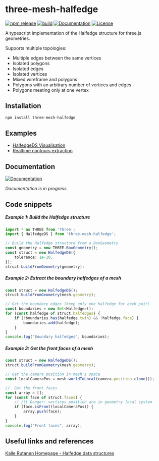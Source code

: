 # three-mesh-halfedge

[![npm release](https://img.shields.io/npm/v/three-mesh-halfedge)](https://www.npmjs.com/package/three-mesh-halfedge)
[![build](https://img.shields.io/github/workflow/status/LokiResearch/three-svg-renderer/build)](https://github.com/LokiResearch/three-mesh-halfedge/actions)
[![Documentation](https://img.shields.io/badge/view-Documentation-blue?label=Open)](https://LokiResearch.github.io/three-mesh-halfedge/doc/index.html)
[![License](https://img.shields.io/badge/License-MIT-green)](#license)

A typescript implementation of the Halfedge structure for three.js geometries.

Supports multiple topologies:
- Multiple edges between the same vertices
- Isolated polygons
- Isolated edges
- Isolated vertices
- Mixed wireframe and polygons
- Polygons with an arbitrary number of vertices and edges
- Polygons meeting only at one vertex

## Installation
```bash
npm install three-mesh-halfedge
```

## Examples

- [HalfedgeDS Visualisation](https://LokiResearch.github.io/three-mesh-halfedge/build-examples/HalfedgeDSVisualisation.html)
- [Realtime contours extraction](https://LokiResearch.github.io/three-mesh-halfedge/build-examples/ExtractContours.html)

## Documentation

[![Documentation](https://img.shields.io/badge/view-Documentation-blue?label=Open)](https://LokiResearch.github.io/three-mesh-halfedge/doc/index.html)

*Documentation is in progress.*

## Code snippets

##### Example 1: Build the Halfedge structure
```ts
import * as THREE from 'three';
import { HalfedgeDS } from 'three-mesh-halfedge';

// Build the Halfedge structure from a BoxGeometry
const geometry = new THREE.BoxGeometry();
const struct = new HalfedgeDS({
	tolerance: 1e-10,
});
struct.buildFromGeometry(geometry);
```

##### Example 2: Extract the boundary halfedges of a mesh
```ts
const struct = new HalfedgeDS();
struct.buildFromGeometry(mesh.geometry);

// Get the boundary edges (keep only one halfedge for each pair)
const boundaries = new Set<Halfedge>();
for (const halfedge of struct.halfedges) {
	if (!boundaries.has(halfedge.twin) && !halfedge.face) {
		boundaries.add(halfedge);
	}
}
console.log("Boundary halfedges", boundaries);
```


##### Example 3: Get the front faces of a mesh
```ts
const struct = new HalfedgeDS();
struct.buildFromGeometry(mesh.geometry);

// Get the camera position in mesh's space
const localCameraPos = mesh.worldToLocal(camera.position.clone());

//  Get the front faces
const array = [];
for (const face of struct.faces) {
	// /!\ Danger: vertices position are in geometry local system
	if (face.isFront(localCameraPos)) { 
		array.push(face);
	}
}
console.log("Front faces", array);
```
## Useful links and references

[Kalle Rutanen Homepage - Halfedge data structures](https://kaba.hilvi.org/homepage/blog/halfedge/halfedge.htm)


